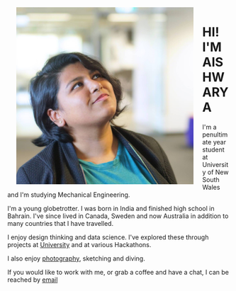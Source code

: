 <img src="upme.jpg" alt="my photo" width="400" height="400" align="left" hspace="20">
<h1> HI! I'M AISHWARYA </h1>

I'm a penultimate year student at University of New South Wales and I'm studying Mechanical Engineering.

I'm a young globetrotter.
I was born in India and finished high school in Bahrain. I've since lived in Canada, Sweden and now Australia in addition to many countries that I have travelled.

I enjoy design thinking and data science.
I've explored these through projects at [University](https://goo.gl/NUzUTC) and at various Hackathons.

I also enjoy [photography](https://500px.com/aishwaryasahu), sketching and diving.

If you would like to work with me, or grab a coffee and have a chat, I can be reached by <a href="mailto:aishwarya.s@live.com">email</a>

